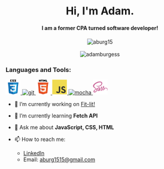<h1 align="center">Hi, I'm Adam.</h1>
<h4 align="center">I am a former CPA turned software developer!</h4>

<p align="center"><img align="center" src="https://github-readme-stats.vercel.app/api?username=aburg15&show_icons=true&locale=en&theme=radical" alt="aburg15" /></p>

<p align="center"><img align="center" src="https://github-readme-stats.vercel.app/api/top-langs?username=aburg15&show_icons=true&locale=en&layout=compact" alt="adamburgess" /></p>


<h3 align="left">Languages and Tools:</h3>
<p align="left"> <a href="https://www.w3schools.com/css/" target="_blank"> <img src="https://raw.githubusercontent.com/devicons/devicon/master/icons/css3/css3-original-wordmark.svg" alt="css3" width="40" height="40"/> </a><a href="https://git-scm.com/" target="_blank"> <img src="https://www.vectorlogo.zone/logos/git-scm/git-scm-icon.svg" alt="git" width="40" height="40"/> </a> <a href="https://www.w3.org/html/" target="_blank"> <img src="https://raw.githubusercontent.com/devicons/devicon/master/icons/html5/html5-original-wordmark.svg" alt="html5" width="40" height="40"/> </a> <a href="https://developer.mozilla.org/en-US/docs/Web/JavaScript" target="_blank"> <img src="https://raw.githubusercontent.com/devicons/devicon/master/icons/javascript/javascript-original.svg" alt="javascript" width="40" height="40"/> </a> <a href="https://mochajs.org" target="_blank"> <img src="https://www.vectorlogo.zone/logos/mochajs/mochajs-icon.svg" alt="mocha" width="40" height="40"/> </a><a href="https://sass-lang.com" target="_blank"> <img src="https://raw.githubusercontent.com/devicons/devicon/master/icons/sass/sass-original.svg" alt="sass" width="40" height="40"/> </a></p>

- 🔭 I’m currently working on [Fit-lit!](https://github.com/annamkummer/fitlit-starter-kit)

- 🌱 I’m currently learning **Fetch API**

- 💬 Ask me about **JavaScript, CSS, HTML**

- 📫 How to reach me: 
   - [LinkedIn](https://www.linkedin.com/in/burgess-adam/)
   - Email: aburg1515@gmail.com
